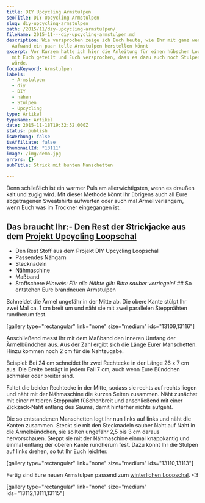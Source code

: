 ```yaml
---
title: DIY Upcycling Armstulpen
seoTitle: DIY Upcycling Armstulpen
slug: diy-upcycling-armstulpen
path: /2015/11/diy-upcycling-armstulpen/
fileName: 2015-11---diy-upcycling-armstulpen.md
description: Wie versprochen zeige ich Euch heute, wie Ihr mit ganz wenig
  Aufwand ein paar tolle Armstulpen herstellen könnt
excerpt: Vor Kurzem hatte ich hier die Anleitung für einen hübschen Loopschal
  mit Euch geteilt und Euch versprochen, dass es dazu auch noch Stulpen geben
  würde.
focusKeyword: Armstulpen
labels:
  - Armstulpen
  - diy
  - DIY
  - nähen
  - Stulpen
  - Upcycling
type: Artikel
typeName: Artikel
date: 2015-11-18T19:32:52.000Z
status: publish
isWerbung: false
isAffiliate: false
thumbnailId: "13111"
image: /img/demo.jpg
errors: {}
subTitle: Strick mit bunten Manschetten
  
---
```


Denn schließlich ist ein warmer Puls am allerwichtigsten, wenn es draußen kalt
und zugig wird. Mit dieser Methode könnt Ihr übrigens auch all Eure abgetragenen
Sweatshirts aufwerten oder auch mal Ärmel verlängern, wenn Euch was im Trockner
eingegangen ist.

## Das braucht Ihr:- Den Rest der Strickjacke aus dem [Projekt Upcycling Loopschal](/2015/11/diy-upcycling-loopschal/)

- Den Rest Stoff aus dem Projekt DIY Upcycling Loopschal
- Passendes Nähgarn
- Stecknadeln
- Nähmaschine
- Maßband
- Stoffschere _Hinweis: Für alle Nähte gilt: Bitte sauber verriegeln!_ ## So
  entstehen Eure brandneuen Armstulpen

Schneidet die Ärmel ungefähr in der Mitte ab. Die obere Kante stülpt Ihr zwei
Mal ca. 1 cm breit um und näht sie mit zwei parallelen Steppnähten rundherum
fest.

[gallery type="rectangular" link="none" size="medium" ids="13109,13116"]

Anschließend messt Ihr mit dem Maßband den inneren Umfang der Ärmelbündchen aus.
Aus der Zahl ergibt sich die Länge Eurer Manschetten. Hinzu kommen noch 2 cm für
die Nahtzugabe.

Beispiel: Bei 24 cm schneidet Ihr zwei Rechtecke in der Länge 26 x 7 cm aus. Die
Breite beträgt in jedem Fall 7 cm, auch wenn Eure Bündchen schmaler oder breiter
sind.

Faltet die beiden Rechtecke in der Mitte, sodass sie rechts auf rechts liegen
und näht mit der Nähmaschine die kurzen Seiten zusammen. Näht zunächst mit einer
mittleren Steppnaht füßchenbreit und anschließend mit einer Zickzack-Naht
entlang des Saums, damit hinterher nichts aufgeht.

Die so entstandenen Manschetten legt Ihr nun links auf links und näht die Kanten
zusammen. Steckt sie mit den Stecknadeln sauber Naht auf Naht in die
Ärmelbündchen, sie sollten ungefähr 2,5 bis 3 cm daraus hervorschauen. Steppt
sie mit der Nähmaschine einmal knappkantig und einmal entlang der oberen Kante
rundherum fest. Dazu könnt Ihr die Stulpen auf links drehen, so tut Ihr Euch
leichter.

[gallery type="rectangular" link="none" size="medium" ids="13110,13113"]

Fertig sind Eure neuen Armstulpen passend zum
[winterlichen Loopschal](/2015/11/diy-upcycling-loopschal/). &lt;3

[gallery type="rectangular" link="none" size="medium" ids="13112,13111,13115"]

  